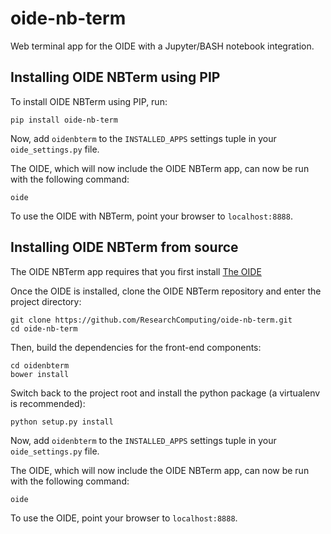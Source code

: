 # oide-nb-term
Web terminal app for the OIDE with a Jupyter/BASH notebook integration.

## Installing OIDE NBTerm using PIP

To install OIDE NBTerm using PIP, run:
```
pip install oide-nb-term
```

Now, add `oidenbterm` to the `INSTALLED_APPS` settings tuple in your `oide_settings.py` file.

The OIDE, which will now include the OIDE NBTerm app, can now be run with the following command:
```
oide
```
To use the OIDE with NBTerm, point your browser to `localhost:8888`.

## Installing OIDE NBTerm from source

The OIDE NBTerm app requires that you first install [The OIDE](https://github.com/ResearchComputing/OIDE)

Once the OIDE is installed, clone the OIDE NBTerm repository and enter the project directory:
```
git clone https://github.com/ResearchComputing/oide-nb-term.git
cd oide-nb-term
```
Then, build the dependencies for the front-end components:
```
cd oidenbterm
bower install
```

Switch back to the project root and install the python package (a virtualenv is recommended):
```
python setup.py install
```

Now, add `oidenbterm` to the `INSTALLED_APPS` settings tuple in your `oide_settings.py` file.


The OIDE, which will now include the OIDE NBTerm app, can now be run with the following command:
```
oide
```
To use the OIDE, point your browser to `localhost:8888`.
